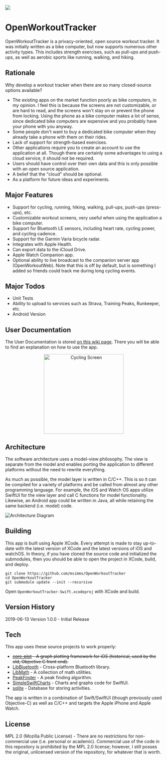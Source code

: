 ![](https://travis-ci.org/msimms/Straen.svg?branch=master)

# OpenWorkoutTracker

OpenWorkoutTracker is a privacy-oriented, open source workout tracker. It was initially written as a bike computer, but now supports numerous other activity types. This includes strength exercises, such as pull-ups and push-ups, as well as aerobic sports like running, walking, and hiking.

## Rationale

Why develop a workout tracker when there are so many closed-source options available?
* The existing apps on the market function poorly as bike computers, in my opinion. I feel this is because the screens are not customizable, or are hard to read, and the screens won't stay on or prevent the phone from locking. Using the phone as a bike computer makes a lot of sense, since dedicated bike computers are expensive and you probably have your phone with you anyway.
* Some people don't want to buy a dedicated bike computer when they already take a phone with them on their rides.
* Lack of support for strength-based exercises.
* Other applications require you to create an account to use the application at all. Though there are certainly some advantages to using a cloud service, it should not be required.
* Users should have control over their own data and this is only possible with an open source application.
* A belief that the "cloud" should be optional.
* As a platform for future ideas and experiments.

## Major Features

* Support for cycling, running, hiking, walking, pull-ups, push-ups (press-ups), etc.
* Customizable workout screens, very useful when using the application a bike computer.
* Support for Bluetooth LE sensors, including heart rate, cycling power, and cycling cadence.
* Support for the Garmin Varia bicycle radar.
* Integrates with Apple Health.
* Can export data to the iCloud Drive.
* Apple Watch Companion app.
* Optional ability to live broadcast to the companion server app (OpenWorkoutWeb). Note that this is off by default, but is something I added so friends could track me during long cycling events.

## Major Todos

* Unit Tests
* Ability to upload to services such as Strava, Training Peaks, Runkeeper, etc.
* Android Version

## User Documentation

The User Documentation is stored [on this wiki page](https://github.com/msimms/OpenWorkoutTracker/wiki). There you will be able to find an explanation on how to use the app.

<p align="center">
<img src="https://github.com/msimms/OpenWorkoutTracker/blob/master/Docs/Images/cycling.png?raw=true" alt="Cycling Screen" width=256/>
</p>

## Architecture

The software architecture uses a model-view philosophy. The view is separate from the model and enables porting the application to different platforms without the need to rewrite everything.

As much as possible, the model layer is written in C/C++. This is so it can be compiled for a variety of platforms and be called from almost any other programming language. For example, the iOS and Watch OS apps utilize SwiftUI for the view layer and call C functions for model functionality. Likewise, an Android app could be written in Java, all while retaining the same backend (i.e. model) code.

![Architecture Diagram](https://github.com/msimms/OpenWorkoutTracker/blob/master/Docs/Architecture/Architecture.png?raw=true)

## Building

This app is built using Apple XCode. Every attempt is made to stay up-to-date with the latest version of XCode and the latest versions of iOS and watchOS. In theory, if you have cloned the source code and initialized the submodules, then you should be able to open the project in XCode, build, and deploy.
```
git clone https://github.com/msimms/OpenWorkoutTracker
cd OpenWorkoutTracker
git submodule update --init --recursive
```

Open `OpenWorkoutTracker-Swift.xcodeproj` with XCode and build.

## Version History

2019-06-13 Version 1.0.0 - Initial Release

## Tech

This app uses these source projects to work properly:

* <s>[core-plot](https://github.com/core-plot/core-plot) - A graph plotting framework for iOS (historical, used by the old, Objective C front end).</s>
* [LibBluetooth](https://github.com/msimms/LibBluetooth) - Cross-platform Bluetooth library.
* [LibMath](https://github.com/msimms/LibMath) - A collection of math utilities.
* [PeakFinder](https://github.com/msimms/PeakFinder) - A peak finding algorithm.
* [SimpleSwiftCharts](https://github.com/msimms/SimpleSwiftCharts) - Charts and graphs code for SwiftUI.
* [sqlite](https://www.sqlite.org) - Database for storing activities.

The app is written in a combination of Swift/SwiftUI (though previously used Objective-C) as well as C/C++ and targets the Apple iPhone and Apple Watch.

## License

MPL 2.0 (Mozilla Public License) - There are no restrictions for non-commercial use (i.e. personal or academic). Commercial use of the code in this repository is prohibited by the MPL 2.0 license; however, I still posses the original, unlicensed version of the repository, for whatever that is worth.
